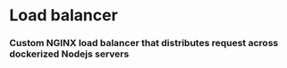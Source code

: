 # Load balancer
### Custom NGINX load balancer that distributes request across dockerized Nodejs servers